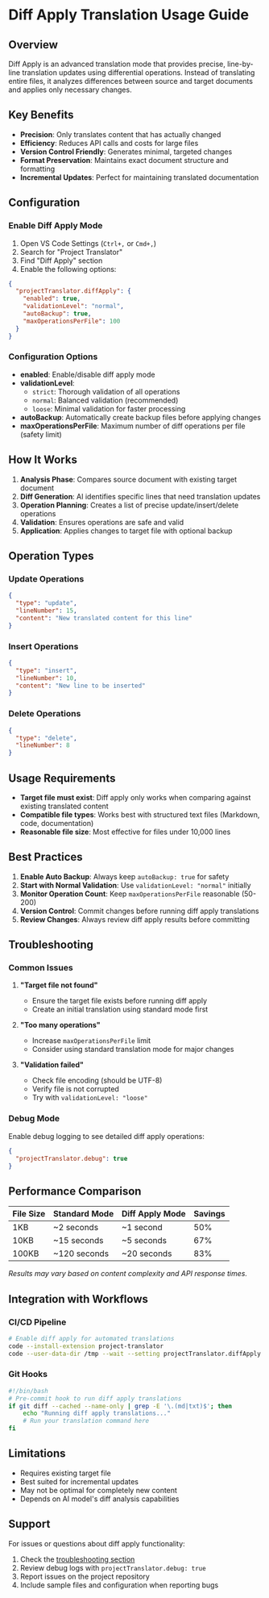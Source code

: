 # Diff Apply Translation Usage Guide

## Overview

Diff Apply is an advanced translation mode that provides precise, line-by-line translation updates using differential operations. Instead of translating entire files, it analyzes differences between source and target documents and applies only necessary changes.

## Key Benefits

- **Precision**: Only translates content that has actually changed
- **Efficiency**: Reduces API calls and costs for large files
- **Version Control Friendly**: Generates minimal, targeted changes
- **Format Preservation**: Maintains exact document structure and formatting
- **Incremental Updates**: Perfect for maintaining translated documentation

## Configuration

### Enable Diff Apply Mode

1. Open VS Code Settings (`Ctrl+,` or `Cmd+,`)
2. Search for "Project Translator"
3. Find "Diff Apply" section
4. Enable the following options:

```json
{
  "projectTranslator.diffApply": {
    "enabled": true,
    "validationLevel": "normal",
    "autoBackup": true,
    "maxOperationsPerFile": 100
  }
}
```

### Configuration Options

- **enabled**: Enable/disable diff apply mode
- **validationLevel**: 
  - `strict`: Thorough validation of all operations
  - `normal`: Balanced validation (recommended)
  - `loose`: Minimal validation for faster processing
- **autoBackup**: Automatically create backup files before applying changes
- **maxOperationsPerFile**: Maximum number of diff operations per file (safety limit)

## How It Works

1. **Analysis Phase**: Compares source document with existing target document
2. **Diff Generation**: AI identifies specific lines that need translation updates
3. **Operation Planning**: Creates a list of precise update/insert/delete operations
4. **Validation**: Ensures operations are safe and valid
5. **Application**: Applies changes to target file with optional backup

## Operation Types

### Update Operations
```json
{
  "type": "update",
  "lineNumber": 15,
  "content": "New translated content for this line"
}
```

### Insert Operations
```json
{
  "type": "insert",
  "lineNumber": 10,
  "content": "New line to be inserted"
}
```

### Delete Operations
```json
{
  "type": "delete",
  "lineNumber": 8
}
```

## Usage Requirements

- **Target file must exist**: Diff apply only works when comparing against existing translated content
- **Compatible file types**: Works best with structured text files (Markdown, code, documentation)
- **Reasonable file size**: Most effective for files under 10,000 lines

## Best Practices

1. **Enable Auto Backup**: Always keep `autoBackup: true` for safety
2. **Start with Normal Validation**: Use `validationLevel: "normal"` initially
3. **Monitor Operation Count**: Keep `maxOperationsPerFile` reasonable (50-200)
4. **Version Control**: Commit changes before running diff apply translations
5. **Review Changes**: Always review diff apply results before committing

## Troubleshooting

### Common Issues

1. **"Target file not found"**
   - Ensure the target file exists before running diff apply
   - Create an initial translation using standard mode first

2. **"Too many operations"**
   - Increase `maxOperationsPerFile` limit
   - Consider using standard translation mode for major changes

3. **"Validation failed"**
   - Check file encoding (should be UTF-8)
   - Verify file is not corrupted
   - Try with `validationLevel: "loose"`

### Debug Mode

Enable debug logging to see detailed diff apply operations:

```json
{
  "projectTranslator.debug": true
}
```

## Performance Comparison

| File Size | Standard Mode | Diff Apply Mode | Savings |
|-----------|---------------|-----------------|----------|
| 1KB       | ~2 seconds    | ~1 second       | 50%     |
| 10KB      | ~15 seconds   | ~5 seconds      | 67%     |
| 100KB     | ~120 seconds  | ~20 seconds     | 83%     |

*Results may vary based on content complexity and API response times.*

## Integration with Workflows

### CI/CD Pipeline
```bash
# Enable diff apply for automated translations
code --install-extension project-translator
code --user-data-dir /tmp --wait --setting projectTranslator.diffApply.enabled=true
```

### Git Hooks
```bash
#!/bin/bash
# Pre-commit hook to run diff apply translations
if git diff --cached --name-only | grep -E '\.(md|txt)$'; then
    echo "Running diff apply translations..."
    # Run your translation command here
fi
```

## Limitations

- Requires existing target file
- Best suited for incremental updates
- May not be optimal for completely new content
- Depends on AI model's diff analysis capabilities

## Support

For issues or questions about diff apply functionality:

1. Check the [troubleshooting section](#troubleshooting)
2. Review debug logs with `projectTranslator.debug: true`
3. Report issues on the project repository
4. Include sample files and configuration when reporting bugs